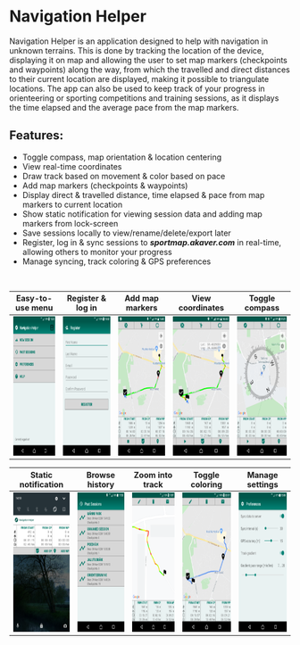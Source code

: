 # Navigation Helper

Navigation Helper is an application designed to help with navigation in unknown terrains. This is done by tracking the location of the device, displaying it on map and allowing the user to set map markers (checkpoints and waypoints) along the way, from which the travelled and direct distances to their current location are displayed, making it possible to triangulate locations. The app can also be used to keep track of your progress in orienteering or sporting competitions and training sessions, as it displays the time elapsed and the average pace from the map markers.

## Features:
  * Toggle compass, map orientation & location centering
  * View real-time coordinates
  * Draw track based on movement & color based on pace
  * Add map markers (checkpoints & waypoints)
  * Display direct & travelled distance, time elapsed & pace from map markers to current location
  * Show static notification for viewing session data and adding map markers from lock-screen
  * Save sessions locally to view/rename/delete/export later
  * Register, log in & sync sessions to ***sportmap.akaver.com*** in real-time, allowing others to monitor your progress
  * Manage syncing, track coloring & GPS preferences
<br/>

| Easy-to-use menu | Register & log in | Add map markers | View coordinates | Toggle compass |
|:----------------:|:-----------------:|:---------------:|:----------------:|:--------------:|
| <img src="screenshots/screenshot01.png" height="250"> | <img src="screenshots/screenshot02.png" height="250"> | <img src="screenshots/screenshot03.png" height="250"> | <img src="screenshots/screenshot04.png" height="250"> | <img src="screenshots/screenshot05.png" height="250"> |


| Static notification | Browse history | Zoom into track | Toggle coloring | Manage settings |
|:-------------------:|:--------------:|:---------------:|:---------------:|:---------------:|
| <img src="screenshots/screenshot06.png" height="250"> | <img src="screenshots/screenshot07.png" height="250"> | <img src="screenshots/screenshot08.png" height="250"> | <img src="screenshots/screenshot09.png" height="250"> | <img src="screenshots/screenshot10.png" height="250"> |

